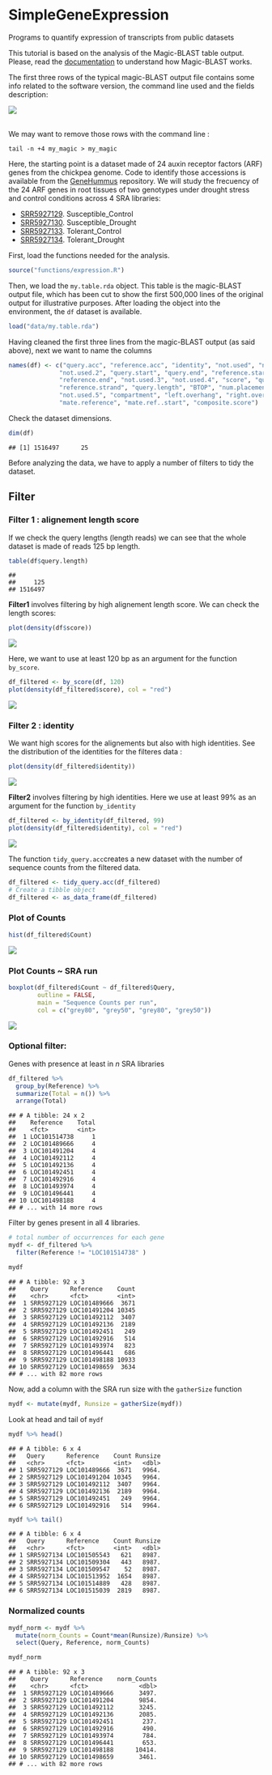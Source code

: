 # SimpleGeneExpression
Programs to quantify expression of transcripts from public datasets

This tutorial is based on the analysis of the Magic-BLAST table output. Please, read the 
[documentation](https://ncbi.github.io/magicblast/) to understand how Magic-BLAST 
works.   

The first three rows of the typical magic-BLAST output file contains some info 
related to the software version, the command line used and the fields description: 
  
![](figures/magic_header.png)  
  
<br>
We may want to remove those rows with the command line :   

```{}
tail -n +4 my_magic > my_magic
```

Here, the starting point is a dataset made of 24 auxin receptor factors (ARF) genes from the chickpea genome. Code to identify those accessions is available from the [GeneHummus](https://github.com/NCBI-Hackathons/GeneHummus) repository. We will study the frecuency of the 24 ARF genes in root tissues of two genotypes under drought stress and control conditions across 4 SRA libraries:   

* [SRR5927129](https://www.ncbi.nlm.nih.gov/sra/?term=SRR5927129). Susceptible_Control  
* [SRR5927130](https://www.ncbi.nlm.nih.gov/sra/?term=SRR5927130). Susceptible_Drought  
* [SRR5927133](https://www.ncbi.nlm.nih.gov/sra/?term=SRR5927133). Tolerant_Control  
* [SRR5927134](https://www.ncbi.nlm.nih.gov/sra/?term=SRR5927134). Tolerant_Drought  

First, load the functions needed for the analysis. 
```r
source("functions/expression.R")
```

Then, we load the `my.table.rda` object. This table is the magic-BLAST output file, which has been cut to show the first 500,000 lines of the original output for illustrative purposes. After loading the object into the environment, the `df` 
dataset is available.   

```r
load("data/my.table.rda")
```

Having cleaned the first three lines from the magic-BLAST output (as said above), 
next we want to name the columns 


```r
names(df) <- c("query.acc", "reference.acc", "identity", "not.used", "not.used.1",
              "not.used.2", "query.start", "query.end", "reference.start", 
              "reference.end", "not.used.3", "not.used.4", "score", "query.strand",
              "reference.strand", "query.length", "BTOP", "num.placements", 
              "not.used.5", "compartment", "left.overhang", "right.overhang", 
              "mate.reference", "mate.ref..start", "composite.score")    
```

Check the dataset dimensions.

```r
dim(df)
```

```
## [1] 1516497      25
```

Before analyzing the data, we have to apply a number of filters to tidy the dataset. 

## Filter
### Filter 1 : alignement length score 
If we check the query lengths (length reads) we can see that the whole dataset is made of reads 125 bp length.

```r
table(df$query.length)
```

```
## 
##     125 
## 1516497
```

**Filter1** involves filtering by high alignement length score. We can check the length scores: 

```r
plot(density(df$score))
```

![](figures/plot_alignlengths-1.png)<!-- -->


Here, we want to use at least 120 bp as an argument for the function `by_score`. 


```r
df_filtered <- by_score(df, 120) 
plot(density(df_filtered$score), col = "red")
```

![](figures/byscore-1.png)<!-- -->


### Filter 2 : identity 
We want high scores for the alignements but also with high identities. See the distribution of the identities for the filteres data : 

```r
plot(density(df_filtered$identity))
```

![](figures/unnamed-chunk-5-1.png)<!-- -->

**Filter2** involves filtering by high identities. Here we use at least 99% as 
an argument for the function `by_identity`

```r
df_filtered <- by_identity(df_filtered, 99)
plot(density(df_filtered$identity), col = "red")
```

![](figures/by_identity-1.png)<!-- -->

The function `tidy_query.acc`creates a new dataset with the number of sequence 
counts from the filtered data.  

```r
df_filtered <- tidy_query.acc(df_filtered)
# Create a tibble object
df_filtered <- as_data_frame(df_filtered)
```


### Plot of Counts

```r
hist(df_filtered$Count)
```

![](figures/unnamed-chunk-7-1.png)<!-- -->

### Plot Counts ~ SRA run

```r
boxplot(df_filtered$Count ~ df_filtered$Query, 
        outline = FALSE, 
        main = "Sequence Counts per run", 
        col = c("grey80", "grey50", "grey80", "grey50"))
```

![](figures/unnamed-chunk-8-1.png)<!-- -->
  
  
### Optional filter:   
Genes with presence at least in *n* SRA libraries    


```r
df_filtered %>% 
  group_by(Reference) %>% 
  summarize(Total = n()) %>%
  arrange(Total)
```

```
## # A tibble: 24 x 2
##    Reference    Total
##    <fct>        <int>
##  1 LOC101514738     1
##  2 LOC101489666     4
##  3 LOC101491204     4
##  4 LOC101492112     4
##  5 LOC101492136     4
##  6 LOC101492451     4
##  7 LOC101492916     4
##  8 LOC101493974     4
##  9 LOC101496441     4
## 10 LOC101498188     4
## # ... with 14 more rows
```
Filter by genes present in all 4 libraries. 


```r
# total number of occurrences for each gene
mydf <- df_filtered %>% 
  filter(Reference != "LOC101514738" )

mydf
```

```
## # A tibble: 92 x 3
##    Query      Reference    Count
##    <chr>      <fct>        <int>
##  1 SRR5927129 LOC101489666  3671
##  2 SRR5927129 LOC101491204 10345
##  3 SRR5927129 LOC101492112  3407
##  4 SRR5927129 LOC101492136  2189
##  5 SRR5927129 LOC101492451   249
##  6 SRR5927129 LOC101492916   514
##  7 SRR5927129 LOC101493974   823
##  8 SRR5927129 LOC101496441   686
##  9 SRR5927129 LOC101498188 10933
## 10 SRR5927129 LOC101498659  3634
## # ... with 82 more rows
```

Now, add a column with the SRA run size with the `gatherSize` function 


```r
mydf <- mutate(mydf, Runsize = gatherSize(mydf))
```

Look at head and tail of `mydf`


```r
mydf %>% head()
```

```
## # A tibble: 6 x 4
##   Query      Reference    Count Runsize
##   <chr>      <fct>        <int>   <dbl>
## 1 SRR5927129 LOC101489666  3671   9964.
## 2 SRR5927129 LOC101491204 10345   9964.
## 3 SRR5927129 LOC101492112  3407   9964.
## 4 SRR5927129 LOC101492136  2189   9964.
## 5 SRR5927129 LOC101492451   249   9964.
## 6 SRR5927129 LOC101492916   514   9964.
```


```r
mydf %>% tail()
```

```
## # A tibble: 6 x 4
##   Query      Reference    Count Runsize
##   <chr>      <fct>        <int>   <dbl>
## 1 SRR5927134 LOC101505543   621   8987.
## 2 SRR5927134 LOC101509304   443   8987.
## 3 SRR5927134 LOC101509547    52   8987.
## 4 SRR5927134 LOC101513952  1654   8987.
## 5 SRR5927134 LOC101514889   428   8987.
## 6 SRR5927134 LOC101515039  2819   8987.
```

### Normalized counts


```r
mydf_norm <- mydf %>% 
  mutate(norm_Counts = Count*mean(Runsize)/Runsize) %>%
  select(Query, Reference, norm_Counts)

mydf_norm
```

```
## # A tibble: 92 x 3
##    Query      Reference    norm_Counts
##    <chr>      <fct>              <dbl>
##  1 SRR5927129 LOC101489666       3497.
##  2 SRR5927129 LOC101491204       9854.
##  3 SRR5927129 LOC101492112       3245.
##  4 SRR5927129 LOC101492136       2085.
##  5 SRR5927129 LOC101492451        237.
##  6 SRR5927129 LOC101492916        490.
##  7 SRR5927129 LOC101493974        784.
##  8 SRR5927129 LOC101496441        653.
##  9 SRR5927129 LOC101498188      10414.
## 10 SRR5927129 LOC101498659       3461.
## # ... with 82 more rows
```



